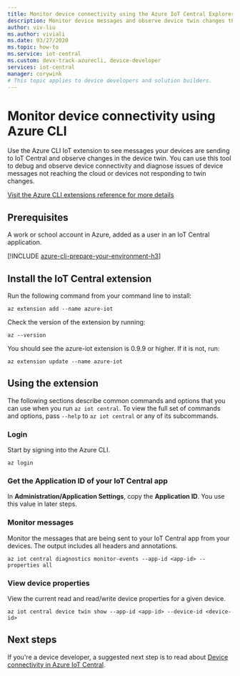 ```yaml
---
title: Monitor device connectivity using the Azure IoT Central Explorer
description: Monitor device messages and observe device twin changes through the IoT Central Explorer CLI.
author: viv-liu
ms.author: viviali
ms.date: 03/27/2020
ms.topic: how-to
ms.service: iot-central 
ms.custom: devx-track-azurecli, device-developer
services: iot-central
manager: corywink
# This topic applies to device developers and solution builders.
---
```


# Monitor device connectivity using Azure CLI

Use the Azure CLI IoT extension to see messages your devices are sending to IoT Central and observe changes in the device twin. You can use this tool to debug and observe device connectivity and diagnose issues of device messages not reaching the cloud or devices not responding to twin changes.

[Visit the Azure CLI extensions reference for more details](/cli/azure/iot/central)

## Prerequisites

A work or school account in Azure, added as a user in an IoT Central application.

[!INCLUDE [azure-cli-prepare-your-environment-h3](../../../includes/azure-cli-prepare-your-environment-h3.md)]

## Install the IoT Central extension

Run the following command from your command line to install:

```azurecli
az extension add --name azure-iot
```

Check the version of the extension by running:

```azurecli
az --version
```

You should see the azure-iot extension is 0.9.9 or higher. If it is not, run:

```azurecli
az extension update --name azure-iot
```

## Using the extension

The following sections describe common commands and options that you can use when you run
`az iot central`. To view the full set of commands and options, pass
`--help` to `az iot central` or any of its subcommands.

### Login

Start by signing into the Azure CLI. 

```azurecli
az login
```

### Get the Application ID of your IoT Central app
In **Administration/Application Settings**, copy the **Application ID**. You use this value in later steps.

### Monitor messages
Monitor the messages that are being sent to your IoT Central app from your devices. The output includes all headers and annotations.

```azurecli
az iot central diagnostics monitor-events --app-id <app-id> --properties all
```

### View device properties
View the current read and read/write device properties for a given device.

```azurecli
az iot central device twin show --app-id <app-id> --device-id <device-id>
```

## Next steps

If you're a device developer, a suggested next step is to read about [Device connectivity in Azure IoT Central](./concepts-get-connected.md).